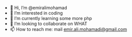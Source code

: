 - 👋 Hi, I’m @emiralimohamad
- 👀 I’m interested in coding
- 🌱 I’m currently learning some more php
- 💞️ I’m looking to collaborate on WHAT
- 📫 How to reach me: mail emir.ali.mohamadi@gmail.com

<!---
emiralimohamad/emiralimohamad is a ✨ special ✨ repository because its `README.md` (this file) appears on your GitHub profile.
You can click the Preview link to take a look at your changes.
--->
